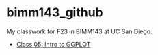# bimm143_github
My classwork for F23 in BIMM143 at UC San Diego.


- [Class 05: Intro to GGPLOT]()
